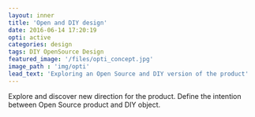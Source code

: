 ```yaml
---
layout: inner
title: 'Open and DIY design'
date: 2016-06-14 17:20:19
opti: active
categories: design
tags: DIY OpenSource Design
featured_image: '/files/opti_concept.jpg'
image_path : 'img/opti'
lead_text: 'Exploring an Open Source and DIY version of the product'
---
```



Explore and discover new direction for the product.
Define the intention between Open Source product and DIY object. 
